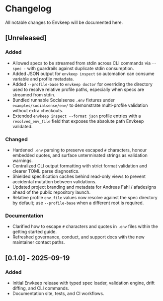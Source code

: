 # Changelog

All notable changes to Envkeep will be documented here.

## [Unreleased]
### Added
- Allowed specs to be streamed from stdin across CLI commands via `--spec -` with guardrails against duplicate stdin consumption.
- Added JSON output for `envkeep inspect` so automation can consume variable and profile metadata.
- Added `--profile-base` to `envkeep doctor` for overriding the directory used to resolve relative profile paths, especially when specs are streamed from stdin.
- Bundled runnable Socialsense `.env` fixtures under `examples/socialsense/env/` to demonstrate multi-profile validation without extra checkouts.
- Extended `envkeep inspect --format json` profile entries with a `resolved_env_file` field that exposes the absolute path Envkeep validated.

### Changed
- Hardened `.env` parsing to preserve escaped `#` characters, honour embedded quotes, and surface unterminated strings as validation warnings.
- Centralized CLI output formatting with strict format validation and clearer TOML parse diagnostics.
- Shielded specification caches behind read-only views to prevent accidental mutation between validations.
- Updated project branding and metadata for Andreas Fahl / afadesigns ahead of the public repository launch.
- Relative profile `env_file` values now resolve against the spec directory by default; use `--profile-base` when a different root is required.

### Documentation
- Clarified how to escape `#` characters and quotes in `.env` files within the getting started guide.
- Refreshed governance, conduct, and support docs with the new maintainer contact paths.

## [0.1.0] - 2025-09-19
### Added
- Initial Envkeep release with typed spec loader, validation engine, drift diffing, and CLI commands.
- Documentation site, tests, and CI workflows.

